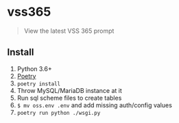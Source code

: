 # vss365

> View the latest VSS 365 prompt

## Install

1. Python 3.6+
1. [Poetry](https://poetry.eustace.io/)
1. `poetry install`
1. Throw MySQL/MariaDB instance at it
1. Run sql scheme files to create tables
1. `$ mv oss.env .env` and add missing auth/config values
1. `poetry run python ./wsgi.py`
